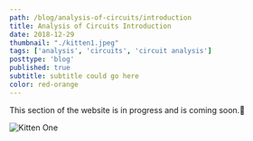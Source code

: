 ```yaml
---
path: /blog/analysis-of-circuits/introduction
title: Analysis of Circuits Introduction
date: 2018-12-29
thumbnail: "./kitten1.jpeg"
tags: ['analysis', 'circuits', 'circuit analysis']
posttype: 'blog'
published: true
subtitle: subtitle could go here
color: red-orange
---
```


This section of the website is in progress and is coming soon.<span aria-label="image">🤭</span>

![Kitten One](/kitten1.jpeg)